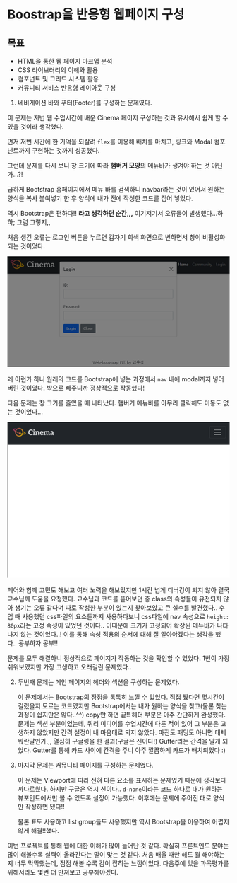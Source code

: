 # Boostrap을 반응형 웹페이지 구성

## 목표

-   HTML을 통한 웹 페이지 마크업 분석
-  CSS 라이브러리의 이해와 활용
-  컴포넌트 및 그리드 시스템 활용
-  커뮤니티 서비스 반응형 레이아웃 구성 



1.  네비게이션 바와 푸터(Footer)를 구성하는 문제였다.

   이 문제는 저번 웹 수업시간에 배운 Cinema 페이지 구성하는 것과 유사해서 쉽게 할 수 있을 것이라 생각했다.

   먼저 저번 시간에 한 기억을 되살려 `flex`를 이용해  배치를 마치고, 링크와 Modal 컴포넌트까지 구현하는 것까지 성공했다.

   그런데 문제를 다시 보니 창 크기에 따라 **햄버거 모양**의 메뉴바가 생겨야 하는 것 아닌가...?!

   급하게 Bootstrap 홈페이지에서 메뉴 바를 검색하니 navbar라는 것이 있어서 원하는 양식을 복사 붙여넣기 한 후 양식에 내가 전에 작성한 코드를 집어 넣었다.

   역시 Bootstrap은 편하다!! **라고 생각하던 순간,,,** 여기저기서 오류들이 발생했다...하하; 그럼 그렇지,,

   처음 생긴 오류는 로그인 버튼을 누르면 갑자기 회색 화면으로 변하면서 창이 비활성화 되는 것이었다.

   ![오류1](README.assets/오류1.PNG)

   왜 이런가 하니 원래의 코드를 Bootstrap에 넣는 과정에서 `nav` 내에 modal까지 넣어버린 것이었다. 밖으로 빼주니까 정상적으로 작동했다!

   다음 문제는 창 크기를 줄였을 때 나타났다. 햄버거 메뉴바를 아무리 클릭해도 미동도 없는 것이었다... 

   ![오류2](README.assets/오류2.PNG)

   페어와 함께 고민도 해보고 여러 노력을 해보았지만 1시간 넘게 디버깅이 되지 않아 결국 교수님께 도움을 요청했다. 교수님과 코드를 뜯어보던 중 class의 속성들이 유전되지 않아 생기는 오류 같다며 따로 작성한 부분이 있는지 찾아보았고 큰 실수를 발견했다.. 수업 때 사용했던 css파일의 요소들까지 사용하다보니 css파일에 nav 속성으로 `height: 80px`라는 고정 속성이 있었던 것이다.. 이때문에 크기가 고정되어 확장된 메뉴바가 나타나지 않는 것이었다..! 이를 통해 속성 적용의 순서에 대해 잘 알아야겠다는 생각을 했다.. 공부하자 공부!!

   문제를 모두 해결하니 정상적으로 페이지가 작동하는 것을 확인할 수 있었다. 1번이 가장 쉬워보였지만 가장 고생하고 오래걸린 문제였다..

   

2. 두번째 문제는 메인 페이지의 헤더와 섹션을 구성하는 문제였다.

   이 문제에서는 Bootstrap의 장점을 톡톡히 느낄 수 있었다. 직접 짰다면 몇시간이 걸렸을지 모르는 코드였지만 Bootstrap에서는 내가 원하는 양식을 찾고(물론 찾는 과정이 쉽지만은 않다..^^) copy만 하면 끝!! 헤더 부분은 아주 간단하게 완성했다. 문제는 섹션 부분이었는데, 쿼리 미디어를 수업시간에 다룬 적이 있어 그 부분은 고생하지 않았지만 간격 설정이 내 마음대로 되지 않았다. 마진도 패딩도 아니면 대체 뭐란말인가,,, 열심히 구글링을 한 결과(구글은 신이다!) Gutter라는 간격을 알게 되었다. Gutter를 통해 카드 사이에 간격을 주니 아주 깔끔하게 카드가 배치되었다 :)

   

3. 마지막 문제는 커뮤니티 페이지를 구성하는 문제였다.

   이 문제는 Viewport에 따라 전혀 다른 요소를 표시하는 문제였기 때문에 생각보다 까다로웠다. 하지만 구글은 역시 신이다.. `d-none`이라는 코드 하나로 내가 원하는 뷰포인트에서만 볼 수 있도록 설정이 가능했다. 이후에는 문제에 주어진 대로 양식만 작성하면 됐다!!

   물론 표도 사용하고 list group들도 사용했지만 역시 Bootstrap을 이용하여 어렵지 않게 해결!!했다.



이번 프로젝트를 통해 웹에 대한 이해가 많이 늘어난 것 같다. 확실히 프론트엔드 분야는 많이 해볼수록 실력이 올라간다는 말이 맞는 것 같다. 처음 배울 때만 해도 뭘 해야하는지 너무 막막했는데, 점점 해볼 수록 감이 잡히는 느낌이었다. 다음주에 있을 과목평가를 위해서라도 몇번 더 만져보고 공부해야겠다.